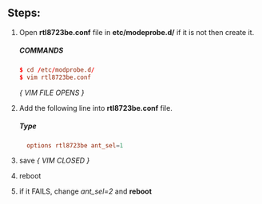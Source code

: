 ## Steps:
1. Open **rtl8723be.conf** file in **etc/modeprobe.d/**
    if it is not then create it.
    ##### COMMANDS
    ```conf
    $ cd /etc/modprobe.d/
    $ vim rtl8723be.conf
    ```
    *{ VIM FILE OPENS }*

3. Add the following line into **rtl8723be.conf** file.
    ##### Type
    ```conf
      options rtl8723be ant_sel=1
    ```

4. save
    *{ VIM CLOSED }*
5. reboot
6. if it FAILS, change *ant_sel=2* and **reboot**
